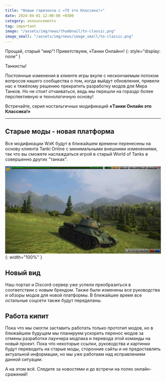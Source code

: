 ```yaml
---
title: "Новые горизонты с «TO это Классика!»"
date: 2024-04-01 12:00:00 +0300
category: announcements
tag: important
image: "/assets/img/news/thumbnail/to-classic.png"
image_small: "/assets/img/news/image_small/to-classic.png"
---
```

Прощай, старый "мир"! Приветствуем, «Танки Онлайн»!
{: style="display: none" }

Танкисты!

Постоянные изменения в клиенте игры вкупе с нескончаемым потоком вопросов нашего сообщества о том, когда выйдут обновления, привели нас к тяжёлому решению прекратить разработку модов для Мира Танков. Но не стоит отчаиваться, ведь мы перешли на гораздо более перспективную и технологичную основу!

Встречайте, серия ностальгичных модификаций **«Tанки Oнлайн это Классика!»**

---

## Старые моды - новая платформа

Все модификации WэК будут в ближайшем времени перенесены на основу клиента Tanki Online с минимальными внешними изменениями, так что вы сможете наслаждаться игрой в старый World of Tanks в совершенно других "танках".

![TO Classic](/assets/img/news/screens/to-classic-screen.jpg){: width="100%" }

## Новый вид

Наш портал и Discord-сервер уже успели преобразиться в соответствии с новым брендом. Также были изменены все руководства и обзоры модов для новой платформы. В ближайшее время все остальные соцсети также будут переделаны.

## Работа кипит

Пока что мы смогли заставить работать только прототип модов, но в ближайшем будущем мы планируем ускорить перенос модов за отмены разработки лаунчера модпака и перевода этой команды на новый проект. Пока что некоторые ссылки, руководства и картинки будут переводить на старые моды, сторонние сайты и не предоставлять актуальной информации, но мы уже работаем над исправлением данной ситуации.

А на этом всё. Следите за новостями и до встречи на полях онлайн-сражений!

